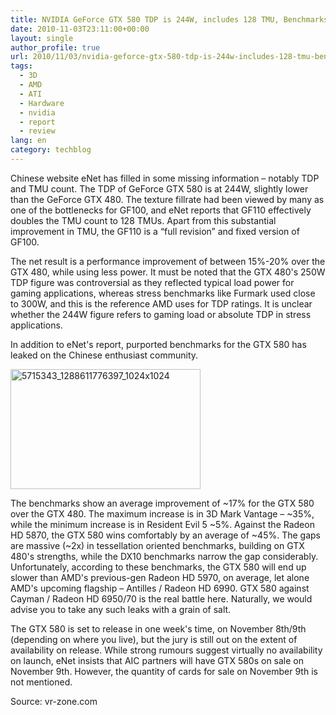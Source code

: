 ```yaml
---
title: NVIDIA GeForce GTX 580 TDP is 244W, includes 128 TMU, Benchmarks Leaked
date: 2010-11-03T23:11:00+00:00
layout: single
author_profile: true
url: 2010/11/03/nvidia-geforce-gtx-580-tdp-is-244w-includes-128-tmu-benchmarks-leaked/
tags:
  - 3D
  - AMD
  - ATI
  - Hardware
  - nvidia
  - report
  - review
lang: en
category: techblog
---
```

Chinese website eNet has filled in some missing information &#8211; notably TDP and TMU count. The TDP of GeForce GTX 580 is at 244W, slightly lower than the GeForce GTX 480. The texture fillrate had been viewed by many as one of the bottlenecks for GF100, and eNet reports that GF110 effectively doubles the TMU count to 128 TMUs. Apart from this substantial improvement in TMU, the GF110 is a “full revision” and fixed version of GF100.

The net result is a performance improvement of between 15%-20% over the GTX 480, while using less power. It must be noted that the GTX 480's 250W TDP figure was controversial as they reflected typical load power for gaming applications, whereas stress benchmarks like Furmark used close to 300W, and this is the reference AMD uses for TDP ratings. It is unclear whether the 244W figure refers to gaming load or absolute TDP in stress applications.

In addition to eNet's report, purported benchmarks for the GTX 580 has leaked on the Chinese enthusiast community.

[<img title="5715343_1288611776397_1024x1024" border="0" alt="5715343_1288611776397_1024x1024" src="http://lh6.ggpht.com/_vaUVXcmC3OI/TNHlAyYZKpI/AAAAAAAADBo/XPKUpFNqCXg/5715343_1288611776397_1024x1024_thumb.jpg?imgmax=800" width="304" height="192" />](http://lh4.ggpht.com/_vaUVXcmC3OI/TNHk6GfWvRI/AAAAAAAADBk/ZOmS1aNZ8MA/s1600-h/5715343_1288611776397_1024x1024%5B2%5D.jpg)

The benchmarks show an average improvement of ~17% for the GTX 580 over the GTX 480. The maximum increase is in 3D Mark Vantage &#8211; ~35%, while the minimum increase is in Resident Evil 5 ~5%. Against the Radeon HD 5870, the GTX 580 wins comfortably by an average of ~45%. The gaps are massive (~2x) in tessellation oriented benchmarks, building on GTX 480's strengths, while the DX10 benchmarks narrow the gap considerably. Unfortunately, according to these benchmarks, the GTX 580 will end up slower than AMD's previous-gen Radeon HD 5970, on average, let alone AMD's upcoming flagship &#8211; Antilles / Radeon HD 6990. GTX 580 against Cayman / Radeon HD 6950/70 is the real battle here. Naturally, we would advise you to take any such leaks with a grain of salt.

The GTX 580 is set to release in one week's time, on November 8th/9th (depending on where you live), but the jury is still out on the extent of availability on release. While strong rumours suggest virtually no availability on launch, eNet insists that AIC partners will have GTX 580s on sale on November 9th. However, the quantity of cards for sale on November 9th is not mentioned.

Source: vr-zone.com